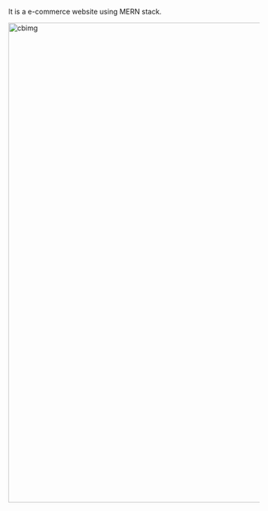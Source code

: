 It is a e-commerce website using MERN stack.

<img width="960" alt="cbimg" src="https://github.com/NiharikPatel/CloudBakery/assets/132447067/f7d24367-ea7b-4455-b884-7e9bd4961fcd">
